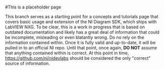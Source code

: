 #This is a placeholder page

This branch serves as a starting point for a concepts and tutorials page that covers basic usage and extension of the NI Diagram SDK, which ships with LabVIEW NXG. To be clear, this is a work in progress that is based on outdated documentation and likely has a great deal of information that could be incomplete, misleading or even blatantly wrong. Do no rely on the information contained within. Once it is fully valid and up-to-date, it will be pulled in to an official NI repo. Until that point, once again, __DO NOT__ assume that anything contained within is correct. At this point in time, https://github.com/ni/nidevlabs should be considered the only "correct" source of information.